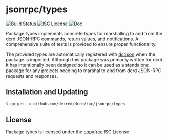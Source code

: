 jsonrpc/types
=============

[![Build Status](https://github.com/decred/dcrd/workflows/Build%20and%20Test/badge.svg)](https://github.com/decred/dcrd/actions)
[![ISC License](https://img.shields.io/badge/license-ISC-blue.svg)](http://copyfree.org)
[![Doc](https://img.shields.io/badge/doc-reference-blue.svg)](https://pkg.go.dev/github.com/decred/dcrd/rpc/jsonrpc/types/v2)

Package types implements concrete types for marshalling to and from the dcrd
JSON-RPC commands, return values, and notifications.  A comprehensive suite of
tests is provided to ensure proper functionality.

The provided types are automatically registered with
[dcrjson](https://github.com/decred/dcrd/tree/master/dcrjson) when the package
is imported.  Although this package was primarily written for dcrd, it has
intentionally been designed so it can be used as a standalone package for any
projects needing to marshal to and from dcrd JSON-RPC requests and responses.

## Installation and Updating

```bash
$ go get -u github.com/decred/dcrd/rpc/jsonrpc/types
```

## License

Package types is licensed under the [copyfree](http://copyfree.org) ISC License.
